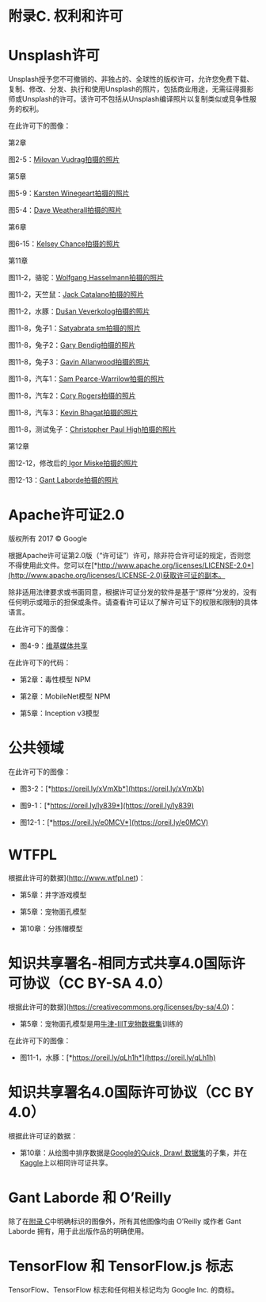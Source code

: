 # 附录C. 权利和许可

# Unsplash许可

Unsplash授予您不可撤销的、非独占的、全球性的版权许可，允许您免费下载、复制、修改、分发、执行和使用Unsplash的照片，包括商业用途，无需征得摄影师或Unsplash的许可。该许可不包括从Unsplash编译照片以复制类似或竞争性服务的权利。

在此许可下的图像：

第2章

图2-5：[Milovan Vudrag拍摄的照片](https://oreil.ly/8y95F)

第5章

图5-9：[Karsten Winegeart拍摄的照片](https://oreil.ly/DRmTO)

图5-4：[Dave Weatherall拍摄的照片](https://oreil.ly/woZS0)

第6章

图6-15：[Kelsey Chance拍摄的照片](https://oreil.ly/q89ZW)

第11章

图11-2，骆驼：[Wolfgang Hasselmann拍摄的照片](https://oreil.ly/bG8OZ)

图11-2，天竺鼠：[Jack Catalano拍摄的照片](https://oreil.ly/swgiX)

图11-2，水豚：[Dušan Veverkolog拍摄的照片](https://oreil.ly/UPwKJ)

图11-8，兔子1：[Satyabrata sm拍摄的照片](https://oreil.ly/Fl5L1)

图11-8，兔子2：[Gary Bendig拍摄的照片](https://oreil.ly/dtZTX)

图11-8，兔子3：[Gavin Allanwood拍摄的照片](https://oreil.ly/N6tps)

图11-8，汽车1：[Sam Pearce-Warrilow拍摄的照片](https://oreil.ly/onlg0)

图11-8，汽车2：[Cory Rogers拍摄的照片](https://oreil.ly/HlQZm)

图11-8，汽车3：[Kevin Bhagat拍摄的照片](https://oreil.ly/ZrN1M)

图11-8，测试兔子：[Christopher Paul High拍摄的照片](https://oreil.ly/vteJq)

第12章

图12-12，修改后的[ Igor Miske拍摄的照片](https://oreil.ly/hG8b7)

图12-13：[Gant Laborde拍摄的照片](https://oreil.ly/OAxEM)

# Apache许可证2.0

版权所有 2017 © Google

根据Apache许可证第2.0版（“许可证”）许可，除非符合许可证的规定，否则您不得使用此文件。您可以在[*http://www.apache.org/licenses/LICENSE-2.0*](http://www.apache.org/licenses/LICENSE-2.0)获取许可证的副本。

除非适用法律要求或书面同意，根据许可证分发的软件是基于“原样”分发的，没有任何明示或暗示的担保或条件。请查看许可证以了解许可证下的权限和限制的具体语言。

在此许可下的图像：

+   图4-9：[维基媒体共享](https://oreil.ly/e7n1G)

在此许可下的代码：

+   第2章：毒性模型 NPM

+   第2章：MobileNet模型 NPM

+   第5章：Inception v3模型

# 公共领域

在此许可下的图像：

+   图3-2：[*https://oreil.ly/xVmXb*](https://oreil.ly/xVmXb)

+   图9-1：[*https://oreil.ly/ly839*](https://oreil.ly/ly839)

+   图12-1：[*https://oreil.ly/e0MCV*](https://oreil.ly/e0MCV)

# WTFPL

根据此许可的数据](http://www.wtfpl.net)：

+   第5章：井字游戏模型

+   第5章：宠物面孔模型

+   第10章：分拣帽模型

# 知识共享署名-相同方式共享4.0国际许可协议（CC BY-SA 4.0）

根据此许可的数据](https://creativecommons.org/licenses/by-sa/4.0)：

+   第5章：宠物面孔模型是用[牛津-IIIT宠物数据集](https://oreil.ly/ELqdz)训练的

在此许可下的图像：

+   图11-1，水豚：[*https://oreil.ly/qLh1h*](https://oreil.ly/qLh1h)

# 知识共享署名4.0国际许可协议（CC BY 4.0）

根据此许可证的数据：

+   第10章：从绘图中排序数据是[Google的Quick, Draw! 数据集](https://oreil.ly/XiVVm)的子集，并在[Kaggle](https://oreil.ly/yT1n8)上以相同许可证共享。

# Gant Laborde 和 O’Reilly

除了在[附录 C](#appendix_c)中明确标识的图像外，所有其他图像均由 O’Reilly 或作者 Gant Laborde 拥有，用于此出版作品的明确使用。

# TensorFlow 和 TensorFlow.js 标志

TensorFlow、TensorFlow 标志和任何相关标记均为 Google Inc. 的商标。
